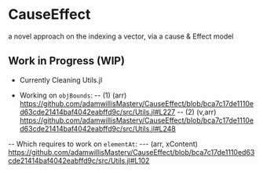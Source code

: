 # CauseEffect
a novel approach on the indexing a vector, via a cause &amp; Effect model

## Work in Progress (WIP)

- Currently Cleaning Utils.jl

- Working on  `objBounds`: 
-- (1) (arr)
https://github.com/adamwillisMastery/CauseEffect/blob/bca7c17de1110ed63cde21414baf4042eabffd9c/src/Utils.jl#L227
-- (2) (v,arr)
https://github.com/adamwillisMastery/CauseEffect/blob/bca7c17de1110ed63cde21414baf4042eabffd9c/src/Utils.jl#L248

-- Which requires to work on `elementAt`:
--- (arr, xContent)
https://github.com/adamwillisMastery/CauseEffect/blob/bca7c17de1110ed63cde21414baf4042eabffd9c/src/Utils.jl#L102
